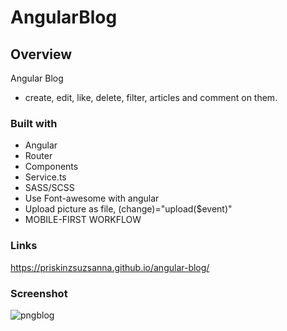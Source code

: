 # AngularBlog
## Overview
Angular Blog
 - create, edit, like, delete, filter, articles and comment on them.

### Built with

- Angular
- Router
- Components
- Service.ts
- SASS/SCSS
- Use Font-awesome with angular
- Upload picture as file, (change)="upload($event)" 
- MOBILE-FIRST WORKFLOW


### Links
https://priskinzsuzsanna.github.io/angular-blog/

### Screenshot

![pngblog](https://github.com/PriskinZsuzsanna/angular-blog/assets/121173949/ef01d78d-8106-4249-b6ae-8a57d41fd43f)

